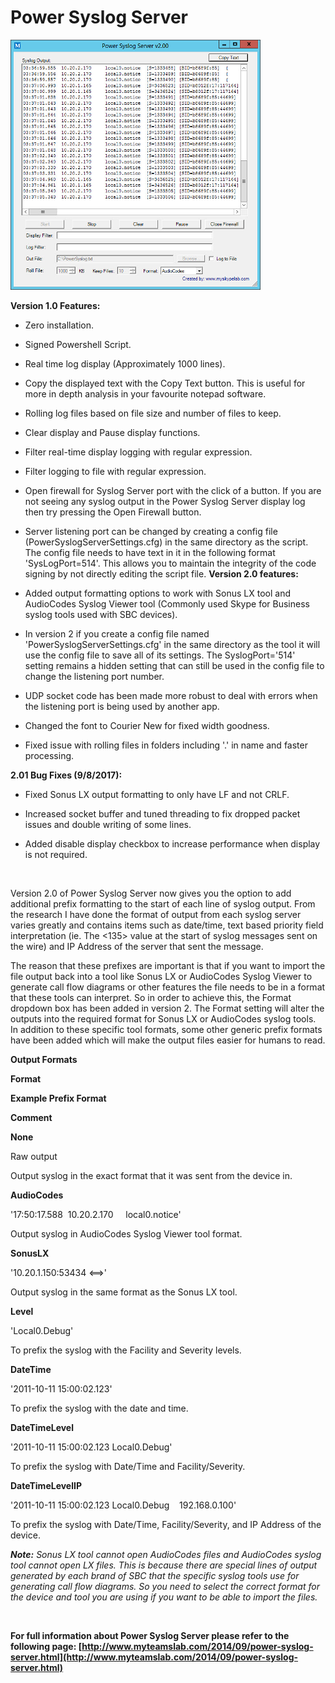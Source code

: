 ﻿Power Syslog Server
===================

            



![Image](https://github.com/jamescussen/power-syslog-server/raw/master/powersyslog2.0_400x400.png)

**Version 1.0 Features:**



  *  Zero installation. 
  *  Signed Powershell Script. 
  *  Real time log display (Approximately 1000 lines). 
  *  Copy the displayed text with the Copy Text button. This is useful for more in depth analysis in your favourite notepad software.

  *  Rolling log files based on file size and number of files to keep. 
  *  Clear display and Pause display functions. 
  *  Filter real-time display logging with regular expression. 
  *  Filter logging to file with regular expression. 
  *  Open firewall for Syslog Server port with the click of a button. If you are not seeing any syslog output in the Power Syslog Server display log then try pressing the Open Firewall button.

  *  Server listening port can be changed by creating a config file (PowerSyslogServerSettings.cfg) in the same directory as the script. The config file needs to have text in it in the following format 'SysLogPort=514'. This allows you to maintain the integrity
 of the code signing by not directly editing the script file. 
**Version 2.0 features:**


  *  Added output formatting options to work with Sonus LX tool and AudioCodes Syslog Viewer tool (Commonly used Skype for Business syslog tools used with SBC devices).

  *  In version 2 if you create a config file named 'PowerSyslogServerSettings.cfg' in the same directory as the tool it will use the config file to save all of its settings. The SyslogPort='514' setting remains a hidden setting that can still be used in the
 config file to change the listening port number. 
  *  UDP socket code has been made more robust to deal with errors when the listening port is being used by another app.

  *  Changed the font to Courier New for fixed width goodness. 
  *  Fixed issue with rolling files in folders including '.' in name and faster processing.


**2.01 Bug Fixes (9/8/2017):**





  *  Fixed Sonus LX output formatting to only have LF and not CRLF. 
  *  Increased socket buffer and tuned threading to fix dropped packet issues and double writing of some lines.

  *  Added disable display checkbox to increase performance when display is not required.


 





Version 2.0 of Power Syslog Server now gives you the option to add additional prefix formatting to the start of each line of syslog output. From the research I have done the format of output from each syslog server varies greatly and contains items such
 as date/time, text based priority field interpretation (ie. The <135> value at the start of syslog messages sent on the wire) and IP Address of the server that sent the message.


The reason that these prefixes are important is that if you want to import the file output back into a tool like Sonus LX or AudioCodes Syslog Viewer to generate call flow diagrams or other features the file needs to be in a format that these tools can interpret.
 So in order to achieve this, the Format dropdown box has been added in version 2. The Format setting will alter the outputs into the required format for Sonus LX or AudioCodes syslog tools. In addition to these specific tool formats, some other generic prefix
 formats have been added which will make the output files easier for humans to read.


**Output Formats**






**Format**




**Example Prefix Format**




**Comment**






**None**




Raw output




Output syslog in the exact format that it was sent from the device in.






**AudioCodes**




'17:50:17.588  10.20.2.170     local0.notice'




Output syslog in AudioCodes Syslog Viewer tool format.






**SonusLX**




'10.20.1.150:53434 <==>'




Output syslog in the same format as the Sonus LX tool.






**Level**




'Local0.Debug'




To prefix the syslog with the Facility and Severity levels.






**DateTime**




'2011-10-11 15:00:02.123'




To prefix the syslog with the date and time.






**DateTimeLevel**




'2011-10-11 15:00:02.123 Local0.Debug'




To prefix the syslog with Date/Time and Facility/Severity.






**DateTimeLevelIP**




'2011-10-11 15:00:02.123 Local0.Debug    192.168.0.100'




To prefix the syslog with Date/Time, Facility/Severity, and IP Address of the device.






***Note:*** *Sonus LX tool cannot open AudioCodes files and AudioCodes syslog tool cannot open LX files. This is
 because there are special lines of output generated by each brand of SBC that the specific syslog tools use for generating call flow diagrams. So you need to select the correct format for the device and tool you are using if you want to be able to import the
 files.*


 


**For full information about Power Syslog Server please refer to the following page: [http://www.myteamslab.com/2014/09/power-syslog-server.html](http://www.myteamslab.com/2014/09/power-syslog-server.html)**


 







        
    
